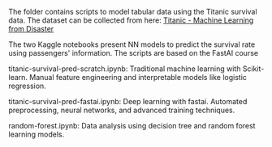 The folder contains scripts to model tabular data using the Titanic survival data. The dataset can be collected from here: [Titanic - Machine Learning from Disaster](https://www.kaggle.com/c/titanic)

The two Kaggle notebooks present NN models to predict the survival rate using passengers' information. The scripts are based on the FastAI course

titanic-survival-pred-scratch.ipynb:
Traditional machine learning with Scikit-learn. Manual feature engineering and interpretable models like logistic regression.

titanic-survival-pred-fastai.ipynb:
Deep learning with fastai. Automated preprocessing, neural networks, and advanced training techniques.

random-forest.ipynb:
Data analysis using decision tree and random forest learning models.
